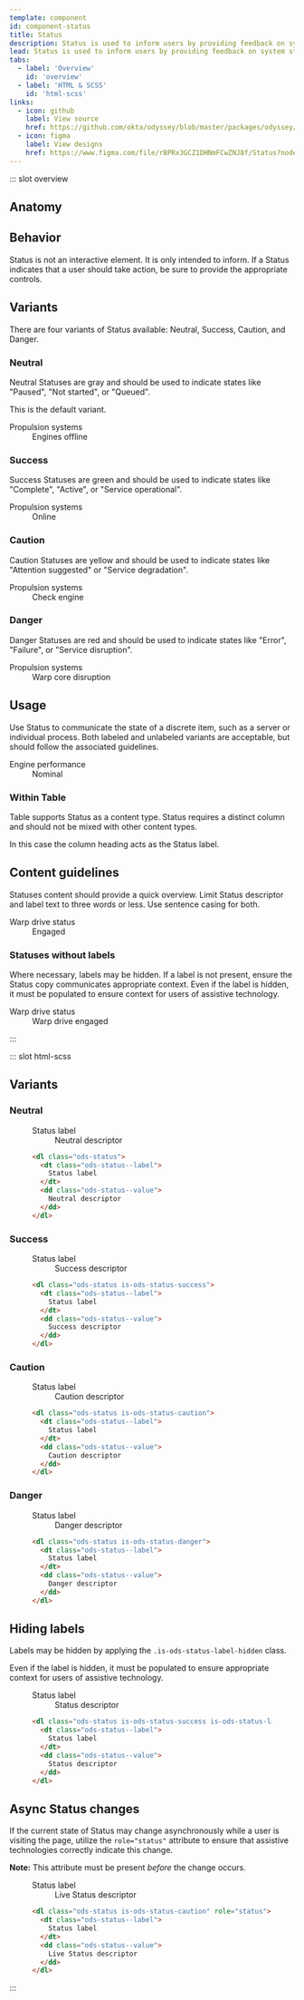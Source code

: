 ```yaml
---
template: component
id: component-status
title: Status
description: Status is used to inform users by providing feedback on system states.
lead: Status is used to inform users by providing feedback on system states. Status can display broad operational states as well as granular states like user status.
tabs:
  - label: 'Overview'
    id: 'overview'
  - label: 'HTML & SCSS'
    id: 'html-scss'
links:
  - icon: github
    label: View source
    href: https://github.com/okta/odyssey/blob/master/packages/odyssey/src/scss/components/_status.scss
  - icon: figma
    label: View designs
    href: https://www.figma.com/file/rBPRx3GCZ1DHNmFCwZNJ8f/Status?node-id=25%3A2
---
```


::: slot overview

## Anatomy

<Anatomy img="/images/anatomy-status.svg" />

## Behavior

<Description>

Status is not an interactive element. It is only intended to inform. If a Status indicates that a user should take action, be sure to provide the appropriate controls.

</Description>

## Variants

<Description>

There are four variants of Status available: Neutral, Success, Caution, and Danger.

</Description>

### Neutral

<Description>

Neutral Statuses are gray and should be used to indicate states like "Paused", "Not started", or "Queued".

This is the default variant.

</Description>

<Visual>
  <dl class="ods-status">
    <dt class="ods-status--label">
      Propulsion systems
    </dt>
    <dd class="ods-status--value">
      Engines offline
    </dd>
  </dl>
</Visual>

### Success

<Description>

Success Statuses are green and should be used to indicate states like "Complete", "Active", or "Service operational".

</Description>

<Visual>
  <dl class="ods-status is-ods-status-success">
    <dt class="ods-status--label">
      Propulsion systems
    </dt>
    <dd class="ods-status--value">
      Online
    </dd>
  </dl>
</Visual>

### Caution

<Description>

Caution Statuses are yellow and should be used to indicate states like "Attention suggested" or "Service degradation".

</Description>

<Visual>
  <dl class="ods-status is-ods-status-caution">
    <dt class="ods-status--label">
      Propulsion systems
    </dt>
    <dd class="ods-status--value">
      Check engine
    </dd>
  </dl>
</Visual>

### Danger

<Description>

Danger Statuses are red and should be used to indicate states like "Error", "Failure", or "Service disruption".

</Description>

<Visual>
  <dl class="ods-status is-ods-status-danger">
    <dt class="ods-status--label">
      Propulsion systems
    </dt>
    <dd class="ods-status--value">
      Warp core disruption
    </dd>
  </dl>
</Visual>

## Usage

<Description>

Use Status to communicate the state of a discrete item, such as a server or individual process. Both labeled and unlabeled variants are acceptable, but should follow the associated guidelines.

</Description>

<Visual>
  <dl class="ods-status is-ods-status-success">
    <dt class="ods-status--label">
      Engine performance
    </dt>
    <dd class="ods-status--value">
      Nominal
    </dd>
  </dl>
</Visual>

### Within Table

<Description>

Table supports Status as a content type. Status requires a distinct column and should not be mixed with other content types.

In this case the column heading acts as the Status label.

</Description>

## Content guidelines

<Description>

Statuses content should provide a quick overview. Limit Status descriptor and label text to three words or less. Use sentence casing for both.

</Description>

<Visual>
  <dl class="ods-status is-ods-status-success">
    <dt class="ods-status--label">
      Warp drive status
    </dt>
    <dd class="ods-status--value">
      Engaged
    </dd>
  </dl>
</Visual>

### Statuses without labels

<Description>

Where necessary, labels may be hidden. If a label is not present, ensure the Status copy communicates appropriate context. Even if the label is hidden, it must be populated to ensure context for users of assistive technology.

</Description>

<Visual>
  <dl class="ods-status is-ods-status-success is-ods-status-label-hidden">
    <dt class="ods-status--label">
      Warp drive status
    </dt>
    <dd class="ods-status--value">
      Warp drive engaged
    </dd>
  </dl>
</Visual>

:::

::: slot html-scss

## Variants

### Neutral

<figure class="docs-example">
  <div class="docs-example--rendered">
    <dl class="ods-status">
      <dt class="ods-status--label">
        Status label
      </dt>
      <dd class="ods-status--value">
        Neutral descriptor
      </dd>
    </dl>
  </div>

  ```html
  <dl class="ods-status">
    <dt class="ods-status--label">
      Status label
    </dt>
    <dd class="ods-status--value">
      Neutral descriptor
    </dd>
  </dl>
  ```
</figure>

### Success

<figure class="docs-example">
  <div class="docs-example--rendered">
    <dl class="ods-status is-ods-status-success">
      <dt class="ods-status--label">
        Status label
      </dt>
      <dd class="ods-status--value">
        Success descriptor
      </dd>
    </dl>
  </div>

  ```html
  <dl class="ods-status is-ods-status-success">
    <dt class="ods-status--label">
      Status label
    </dt>
    <dd class="ods-status--value">
      Success descriptor
    </dd>
  </dl>
  ```
</figure>

### Caution

<figure class="docs-example">
  <div class="docs-example--rendered">
    <dl class="ods-status is-ods-status-caution">
      <dt class="ods-status--label">
        Status label
      </dt>
      <dd class="ods-status--value">
        Caution descriptor
      </dd>
    </dl>
  </div>

  ```html
  <dl class="ods-status is-ods-status-caution">
    <dt class="ods-status--label">
      Status label
    </dt>
    <dd class="ods-status--value">
      Caution descriptor
    </dd>
  </dl>
  ```
</figure>

### Danger

<figure class="docs-example">
  <div class="docs-example--rendered">
    <dl class="ods-status is-ods-status-danger">
      <dt class="ods-status--label">
        Status label
      </dt>
      <dd class="ods-status--value">
        Danger descriptor
      </dd>
    </dl>
  </div>

  ```html
  <dl class="ods-status is-ods-status-danger">
    <dt class="ods-status--label">
      Status label
    </dt>
    <dd class="ods-status--value">
      Danger descriptor
    </dd>
  </dl>
  ```
</figure>

## Hiding labels

<Description>

Labels may be hidden by applying the `.is-ods-status-label-hidden` class.

Even if the label is hidden, it must be populated to ensure appropriate context for users of assistive technology.

</Description>

<figure class="docs-example">
  <div class="docs-example--rendered">
    <dl class="ods-status is-ods-status-success is-ods-status-label-hidden">
      <dt class="ods-status--label">
        Status label
      </dt>
      <dd class="ods-status--value">
        Status descriptor
      </dd>
    </dl>
  </div>

  ```html
  <dl class="ods-status is-ods-status-success is-ods-status-label-hidden">
    <dt class="ods-status--label">
      Status label
    </dt>
    <dd class="ods-status--value">
      Status descriptor
    </dd>
  </dl>
  ```
</figure>

## Async Status changes

<Description>

If the current state of Status may change asynchronously while a user is visiting the page, utilize the `role="status"` attribute to ensure that assistive technologies correctly indicate this change.

<strong>Note:</strong> This attribute must be present <em>before</em> the change occurs.

</Description>

<figure class="docs-example">
  <div class="docs-example--rendered">
    <dl class="ods-status is-ods-status-caution" role="status">
      <dt class="ods-status--label">
        Status label
      </dt>
      <dd class="ods-status--value">
        Live Status descriptor
      </dd>
    </dl>
  </div>

  ```html
  <dl class="ods-status is-ods-status-caution" role="status">
    <dt class="ods-status--label">
      Status label
    </dt>
    <dd class="ods-status--value">
      Live Status descriptor
    </dd>
  </dl>
  ```
</figure>

:::
